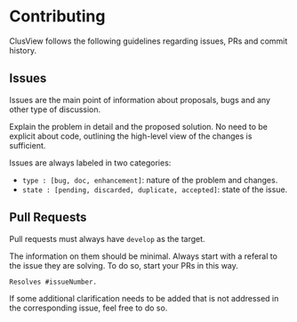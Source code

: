 # Contributing
ClusView follows the following guidelines regarding issues, PRs and commit history.

## Issues
Issues are the main point of information about proposals, bugs and any other type of discussion.

Explain the problem in detail and the proposed solution. No need to be explicit about code,
outlining the high-level view of the changes is sufficient.

Issues are always labeled in two categories:
- `type : [bug, doc, enhancement]`: nature of the problem and changes.
- `state : [pending, discarded, duplicate, accepted]`: state of the issue.

## Pull Requests
Pull requests must always have `develop` as the target.

The information on them should be minimal. Always start with a referal to the issue they are solving.
To do so, start your PRs in this way.

```markdown
Resolves #issueNumber.
```

If some additional clarification needs to be added that is not addressed in the corresponding issue,
feel free to do so.
